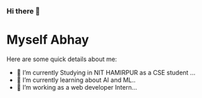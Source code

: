 ### Hi there 👋 
# Myself Abhay

<!--
**MitAbhay/MitAbhay** is a ✨ _special_ ✨ repository because its `README.md` (this file) appears on your GitHub profile.-->

Here are some quick details about me:

- 🔭 I’m currently Studying in NIT HAMIRPUR as a CSE student ...
- 🌱 I’m currently learning about AI and ML..
- 👯 I’m working as a web developer Intern...


